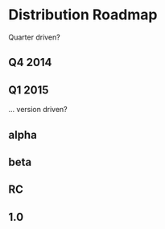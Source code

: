 # Distribution Roadmap

Quarter driven?

## Q4 2014


## Q1 2015


... version driven?

## alpha

## beta

## RC

## 1.0


